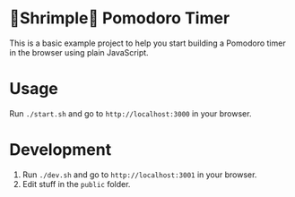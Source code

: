# 🦐Shrimple🦐 Pomodoro Timer

This is a basic example project to help you start building a Pomodoro timer in the browser using plain JavaScript.

# Usage

Run `./start.sh` and go to `http://localhost:3000` in your browser.

# Development

1. Run `./dev.sh` and go to `http://localhost:3001` in your browser.
1. Edit stuff in the `public` folder.
